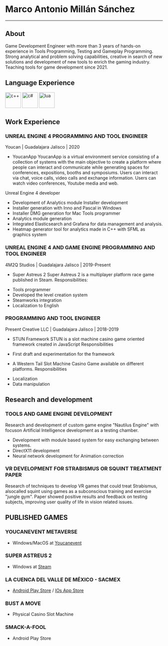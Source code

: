 # Marco Antonio Millán Sánchez
---

## About

Game Development Engineer with more than 3 years of hands-on experience in Tools Programming, Testing and Gameplay Programming. 
Strong analytical and problem solving capabilities, creative in search of new solutions and development of new tools to enrich the gaming industry. Teaching tools for game development since 2021.

## Language Experience

<img src="https://upload.wikimedia.org/wikipedia/commons/1/18/ISO_C%2B%2B_Logo.svg" alt="c++" width="50" height="50"/> <img src="https://upload.wikimedia.org/wikipedia/commons/0/0d/C_Sharp_wordmark.svg" alt="c#" width="50" height="50"/> <img src="https://upload.wikimedia.org/wikipedia/commons/c/cf/Lua-Logo.svg" alt="lua" width="50" height="50"/>

## Work Experience

### UNREAL ENGINE 4 PROGRAMMING AND TOOL ENGINEER
Youcan | Guadalajara Jalisco | 2020

* YoucanApp
YoucanApp is a virtual environment service consisting of a collection of systems with the main objective to create a platform where people can interact and 
communicate while generating spaces for conferences, expositions, booths and symposiums. 
Users can interact via chat, voice calls, video calls and exchange information.
Users can watch video conferences, Youtube media and web.

Unreal Engine 4 developer
- Development of Analytics module
Installer development
- Installer generation with Inno and Pascal in Windows
- Installer DMG generation for Mac
Tools programmer
- Analytics module generation
- Integrated Elasticsearch and Grafana for data management and analysis.
- Heatmap generator tool for analytics made in C++ with SFML as graphics system

### UNREAL ENGINE 4 AND GAME ENGINE PROGRAMMING AND TOOL ENGINEER
4M2Q Studios | Guadalajara Jalisco | 2019-Present

* Super Astreus 2
Super Astreus 2 is a multiplayer platform race game published in Steam.
Responsibilities:
- Tools programmer
- Developed the level creation system
- Steamworks integration
- Localization to English

### PROGRAMMING AND TOOL ENGINEER
Present Creative LLC | Guadalajara Jalisco | 2018-2019

* STUN Framework
STUN is a slot machine casino game oriented framework created in JavaScript
Responsibilities
- First draft and experimentation for the framework

* A Western Tail
Slot Machine Casino Game available on different platforms.
Responsibilities
- Localization
- Data manipulation

## Research and development

### TOOLS AND GAME ENGINE DEVELOPMENT
Research and development of custom game engine "Nautilus Engine" with focuson Artificial Intelligence development as a testing chamber.
- Development with module based system for easy exchanging between systems.
- DirectX11 development
- Neural network development for Animation correction

### VR DEVELOPMENT FOR STRABISMUS OR SQUINT TREATMENT PAPER
Research of techniques to develop VR games that could treat Strabismus, alsocalled squint using games as a subconscious training and exercise "jungle gym".
Paper showed positive results and feedback on testing subjects, improving user quality of life in vision related issues.

## PUBLISHED GAMES

### YOUCANEVENT METAVERSE
- Windows/MacOS at [Youcanevent](https://twitter.com/youcanevent?lang=es)

### SUPER ASTREUS 2
- Windows at [Steam](https://store.steampowered.com/app/1253240/Super_Astreus_2/)

### LA CUENCA DEL VALLE DE MÉXICO - SACMEX
- [Android Play Store](https://play.google.com/store/apps/details?id=com.Games4M2Q.LaCuencadelValledeMxicoSACMEX) / [IOs App Store]()

### BUST A MOVE
- Physical Casino Slot Machine

### SMACK-A-FOOL
- Android Play Store

<!---
USwampertor/USwampertor is a ✨ special ✨ repository because its `README.md` (this file) appears on your GitHub profile.
You can click the Preview link to take a look at your changes.
--->
